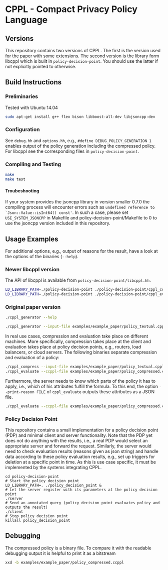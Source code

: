 # CPPL - Compact Privacy Policy Language

## Versions

This repository contains two versions of CPPL. The first is the version used for the paper with some extensions. The second version is the library form libcppl which is built in `policy-decision-point`. You should use the latter if not explicitly pointed to otherwise.

## Build Instructions

### Preliminaries

Tested with Ubuntu 14.04

```bash
sudo apt-get install g++ flex bison libboost-all-dev libjsoncpp-dev
```

### Configuration

See `debug.hh` and `options.hh`, e.g., ```#define DEBUG_POLICY_GENERATION 1``` enables output of the policy generation including the compressed policy.
For libcppl see the corresponding files in `policy-decision-point`.

### Compiling and Testing

```bash
make
make test
```

#### Troubeshooting

If your system provides the jsoncpp library in version smaller 0.7.0 the compiling process will encounter errors such as ```undefined reference to `Json::Value::isInt64() const'```. In such a case, please set `USE_SYSTEM_JSONCPP` in Makefile and policy-decision-point/Makefile to 0 to use the jsoncpp version included in this repository.

## Usage Examples

For additional options, e.g., output of reasons for the result, have a look at the options of the binaries (```--help```).

### Newer libcppl version

The API of libcppl is available from `policy-decision-point/libcppl.hh`.

```bash
LD_LIBRARY_PATH=./policy-decision-point ./policy-decision-point/cppl_compress --input-file examples/example_paper/policy_textual.cppl --policy-definition-file examples/example_paper/policy_definition.json -o examples/example_paper/policy_compressed.ccppl
LD_LIBRARY_PATH=./policy-decision-point ./policy-decision-point/cppl_evaluate --ccppl-file examples/example_paper/policy_compressed.ccppl --policy-definition-file examples/example_paper/policy_definition.json --function-handler policy-decision-point/func_handler_23.so --variables-file examples/example_paper/policy_nodeparams_1.json --runtime-variables-file examples/example_paper/policy_noderuntimeparams_1.json
```

### Original paper version

```bash
./cppl_generator --help
```

```bash
./cppl_generator --input-file examples/example_paper/policy_textual.cppl --policy-definition-file examples/example_paper/policy_definition.json --variables-file examples/example_paper/policy_nodeparams_1.json --runtime-variables-file examples/example_paper/policy_noderuntimeparams_1.json
```

In real use cases, compression and evaluation take place on different machines. More specifically, compression takes place at the client and evaluation takes place at policy decision points, e.g., routers, load balancers, or cloud servers. The following binaries separate compression and evaluation of a policy:

```bash
./cppl_compress --input-file examples/example_paper/policy_textual.cppl --policy-definition-file examples/example_paper/policy_definition.json -o examples/example_paper/policy_compressed.ccppl
./cppl_evaluate --ccppl-file examples/example_paper/policy_compressed.ccppl --policy-definition-file examples/example_paper/policy_definition.json --variables-file examples/example_paper/policy_nodeparams_1.json --runtime-variables-file examples/example_paper/policy_noderuntimeparams_1.json
```

Furthermore, the server needs to know which parts of the policy it has to apply, i.e., which of his attributes fulfill the formula. To this end, the option ```--print-reason FILE``` of ```cppl_evaluate``` outputs these attributes as a JSON file.
```bash
./cppl_evaluate --ccppl-file examples/example_paper/policy_compressed.ccppl --policy-definition-file examples/example_paper/policy_definition.json --variables-file examples/example_paper/policy_nodeparams_1.json --runtime-variables-file examples/example_paper/policy_noderuntimeparams_1.json --print-reason examples/example_paper/evaluation_result.json
```

### Policy Decision Point

This repository contains a small implementation for a policy decision point (PDP) and minimal client and server functionality.
Note that the PDP yet does not do anything with the results, i.e., a real PDP would select an appropriate server and forward the request.
Similarly, the server would need to check evaluation results (reasons given as json string) and handle data according to these policy evaluation results, e.g., set up triggers for deletion at a specific point in time. As this is use case specific, it must be implemented by the systems integrating CPPL.

```
cd policy-decision-point
# Start the policy decision point
LD_LIBRARY_PATH=. ./policy_decision_point &
# Let the server register with its parameters at the policy decision point
./server
# Send an annotated query (policy decision point evaluates policy and outputs the result)
./client
# Stop policy decision point
killall policy_decision_point
```

## Debugging

The compressed policy is a binary file. To compare it with the readable debugging output it is helpful to print it as a bitstream

```bash
xxd -b examples/example_paper/policy_compressed.ccppl
```

